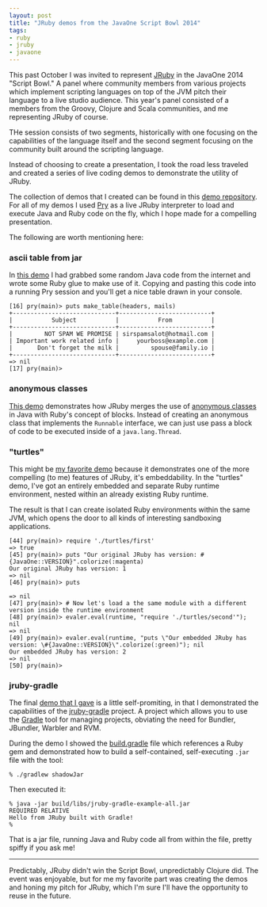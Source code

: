 ```yaml
---
layout: post
title: "JRuby demos from the JavaOne Script Bowl 2014"
tags:
- ruby
- jruby
- javaone
---
```


This past October I was invited to represent [JRuby](http://jruby.org) in the
JavaOne 2014 "Script Bowl." A panel where community members from various
projects which implement scripting languages on top of the JVM pitch their
language to a live studio audience. This year's panel consisted of a members
from the Groovy, Clojure and Scala communities, and me representing JRuby of
course.

THe session consists of two segments, historically with one focusing on
the capabilities of the language itself and the second segment focusing on the
community built around the scripting language.

Instead of choosing to create a presentation, I took the road less traveled and
created a series of live coding demos to demonstrate the utility of JRuby.

The collection of demos that I created can be found in this [demo
repository](https://github.com/rtyler/javaone-jruby-demo). For all of my demos
I used [Pry](http://pryrepl.org) as a live JRuby interpreter to load and
execute Java and Ruby code on the fly, which I hope made for a compelling
presentation.

The following are worth mentioning here:

### ascii table from jar

In [this
demo](https://github.com/rtyler/javaone-jruby-demo/blob/master/ascii-table-from-jar.rb)
I had grabbed some random Java code from the internet and wrote some Ruby glue
to make use of it. Copying and pasting this code into a running Pry session and
you'll get a nice table drawn in your console.

~~~
[16] pry(main)> puts make_table(headers, mails)
+-----------------------------+--------------------------+
|           Subject           |           From           |
+-----------------------------+--------------------------+
|         NOT SPAM WE PROMISE | sirspamsalot@hotmail.com |
| Important work related info |     yourboss@example.com |
|       Don't forget the milk |         spouse@family.io |
+-----------------------------+--------------------------+
=> nil
[17] pry(main)>
~~~

### anonymous classes

[This
demo](https://github.com/rtyler/javaone-jruby-demo/blob/master/anonymous-classes.rb)
demonstrates how JRuby merges the use of [anonymous
classes](http://docs.oracle.com/javase/tutorial/java/javaOO/anonymousclasses.html)
in Java with Ruby's concept of blocks. Instead of creating an anonymous class
that implements the `Runnable` interface, we can just use pass a block of code
to be executed inside of a `java.lang.Thread`.


### "turtles"

This might be [my favorite
demo](https://github.com/rtyler/javaone-jruby-demo/tree/master/turtles) because
it demonstrates one of the more compelling (to me) features of JRuby, it's
embeddability. In the "turtles" demo, I've got an entirely embedded and
separate Ruby runtime environment, nested within an already existing Ruby
runtime.

The result is that I can create isolated Ruby environments within the same JVM,
which opens the door to all kinds of interesting sandboxing applications.

~~~
[44] pry(main)> require './turtles/first'
=> true
[45] pry(main)> puts "Our original JRuby has version: #{JavaOne::VERSION}".colorize(:magenta)
Our original JRuby has version: 1
=> nil
[46] pry(main)> puts

=> nil
[47] pry(main)> # Now let's load a the same module with a different version inside the runtime environment
[48] pry(main)> evaler.eval(runtime, "require './turtles/second'"); nil
=> nil
[49] pry(main)> evaler.eval(runtime, "puts \"Our embedded JRuby has version: \#{JavaOne::VERSION}\".colorize(:green)"); nil
Our embedded JRuby has version: 2
=> nil
[50] pry(main)>
~~~


### jruby-gradle

The final [demo that I
gave](https://github.com/rtyler/javaone-jruby-demo/tree/master/jruby-gradle-example)
is a little self-promiting, in that I demonstrated the capabilities of the
[jruby-gradle](https://github.com/jruby-gradle) project. A project which allows
you to use the [Gradle](http://gradle.org) tool for managing projects,
obviating the need for Bundler, JBundler, Warbler and RVM.

During the demo I showed the
[build.gradle](https://github.com/rtyler/javaone-jruby-demo/blob/master/jruby-gradle-example/build.gradle)
file which references a Ruby gem and demonstrated how to build a
self-contained, self-executing `.jar` file with the tool:

~~~
% ./gradlew shadowJar
~~~

Then executed it:

~~~
% java -jar build/libs/jruby-gradle-example-all.jar
REQUIRED RELATIVE
Hello from JRuby built with Gradle!
%
~~~

That is a jar file, running Java and Ruby code all from within the file, pretty
spiffy if you ask me!


----

Predictably, JRuby didn't win the Script Bowl, unpredictably Clojure did. The
event was enjoyable, but for me my favorite part was creating the demos and
honing my pitch for JRuby, which I'm sure I'll have the opportunity to reuse in
the future.


